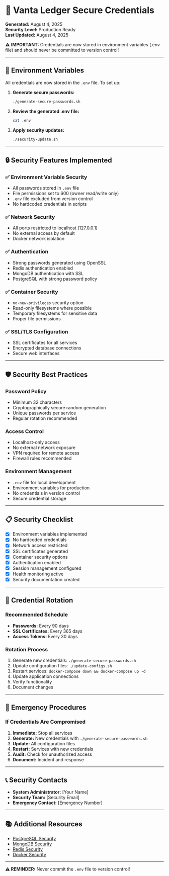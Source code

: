 # 🔐 Vanta Ledger Secure Credentials

**Generated:** August 4, 2025  
**Security Level:** Production Ready  
**Last Updated:** August 4, 2025

⚠️ **IMPORTANT:** Credentials are now stored in environment variables (.env file) and should never be committed to version control!

---

## 🔑 Environment Variables

All credentials are now stored in the `.env` file. To set up:

1. **Generate secure passwords:**
   ```bash
   ./generate-secure-passwords.sh
   ```

2. **Review the generated .env file:**
   ```bash
   cat .env
   ```

3. **Apply security updates:**
   ```bash
   ./security-update.sh
   ```

---

## 🔒 Security Features Implemented

### ✅ Environment Variable Security
- All passwords stored in `.env` file
- File permissions set to 600 (owner read/write only)
- `.env` file excluded from version control
- No hardcoded credentials in scripts

### ✅ Network Security
- All ports restricted to localhost (127.0.0.1)
- No external access by default
- Docker network isolation

### ✅ Authentication
- Strong passwords generated using OpenSSL
- Redis authentication enabled
- MongoDB authentication with SSL
- PostgreSQL with strong password policy

### ✅ Container Security
- `no-new-privileges` security option
- Read-only filesystems where possible
- Temporary filesystems for sensitive data
- Proper file permissions

### ✅ SSL/TLS Configuration
- SSL certificates for all services
- Encrypted database connections
- Secure web interfaces

---

## 🛡️ Security Best Practices

### Password Policy
- Minimum 32 characters
- Cryptographically secure random generation
- Unique passwords per service
- Regular rotation recommended

### Access Control
- Localhost-only access
- No external network exposure
- VPN required for remote access
- Firewall rules recommended

### Environment Management
- `.env` file for local development
- Environment variables for production
- No credentials in version control
- Secure credential storage

---

## 📋 Security Checklist

- [x] Environment variables implemented
- [x] No hardcoded credentials
- [x] Network access restricted
- [x] SSL certificates generated
- [x] Container security options
- [x] Authentication enabled
- [x] Session management configured
- [x] Health monitoring active
- [x] Security documentation created

---

## 🔄 Credential Rotation

### Recommended Schedule
- **Passwords:** Every 90 days
- **SSL Certificates:** Every 365 days
- **Access Tokens:** Every 30 days

### Rotation Process
1. Generate new credentials: `./generate-secure-passwords.sh`
2. Update configuration files: `./update-configs.sh`
3. Restart services: `docker-compose down && docker-compose up -d`
4. Update application connections
5. Verify functionality
6. Document changes

---

## 🚨 Emergency Procedures

### If Credentials Are Compromised
1. **Immediate:** Stop all services
2. **Generate:** New credentials with `./generate-secure-passwords.sh`
3. **Update:** All configuration files
4. **Restart:** Services with new credentials
5. **Audit:** Check for unauthorized access
6. **Document:** Incident and response

---

## 📞 Security Contacts

- **System Administrator:** [Your Name]
- **Security Team:** [Security Email]
- **Emergency Contact:** [Emergency Number]

---

## 📚 Additional Resources

- [PostgreSQL Security](https://www.postgresql.org/docs/current/security.html)
- [MongoDB Security](https://docs.mongodb.com/manual/security/)
- [Redis Security](https://redis.io/topics/security)
- [Docker Security](https://docs.docker.com/engine/security/)

---

**⚠️ REMINDER:** Never commit the `.env` file to version control!
